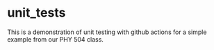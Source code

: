 # unit_tests

This is a demonstration of unit testing with github actions for a simple example from our PHY 504 class.


